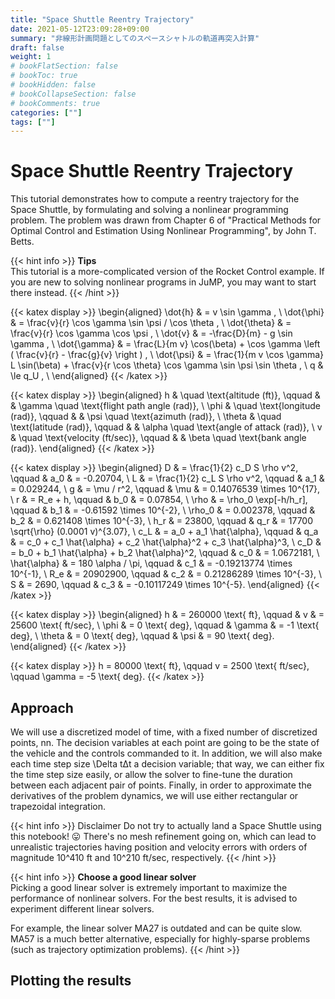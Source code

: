 ```yaml
---
title: "Space Shuttle Reentry Trajectory"
date: 2021-05-12T23:09:28+09:00
summary: "非線形計画問題としてのスペースシャトルの軌道再突入計算"
draft: false
weight: 1
# bookFlatSection: false
# bookToc: true
# bookHidden: false
# bookCollapseSection: false
# bookComments: true
categories: [""]
tags: [""]
---
```

# Space Shuttle Reentry Trajectory
This tutorial demonstrates how to compute a reentry trajectory for the Space Shuttle, by formulating and solving a nonlinear programming problem. The problem was drawn from Chapter 6 of "Practical Methods for Optimal Control and Estimation Using Nonlinear Programming", by John T. Betts.

{{< hint info >}}
**Tips**  
This tutorial is a more-complicated version of the Rocket Control example. If you are new to solving nonlinear programs in JuMP, you may want to start there instead.
{{< /hint >}}

{{< katex display >}}
\begin{aligned}
\dot{h} & = v \sin \gamma , \\
\dot{\phi} & = \frac{v}{r} \cos \gamma \sin \psi / \cos \theta , \\
\dot{\theta} & = \frac{v}{r} \cos \gamma \cos \psi , \\
\dot{v} & = -\frac{D}{m} - g \sin \gamma , \\
\dot{\gamma} & = \frac{L}{m v} \cos(\beta) + \cos \gamma \left ( \frac{v}{r} - \frac{g}{v} \right ) , \\
\dot{\psi} & = \frac{1}{m v \cos \gamma} L \sin(\beta) + \frac{v}{r \cos \theta} \cos \gamma \sin \psi \sin \theta , \\
q & \le q_U , \\
\end{aligned}
{{< /katex >}} 

{{< katex display >}}
\begin{aligned}
     h & \quad \text{altitude (ft)},     \qquad & & \gamma \quad \text{flight path angle (rad)}, \\
  \phi & \quad \text{longitude (rad)},   \qquad & & \psi   \quad \text{azimuth (rad)},           \\
\theta & \quad \text{latitude (rad)},    \qquad & & \alpha \quad \text{angle of attack (rad)},   \\
     v & \quad \text{velocity (ft/sec)}, \qquad & & \beta  \quad \text{bank angle (rad)}.
\end{aligned}
{{< /katex >}}

{{< katex display >}}
\begin{aligned}
           D & = \frac{1}{2} c_D S \rho v^2,                  \qquad & a_0 & = -0.20704, \\
           L & = \frac{1}{2} c_L S \rho v^2,                  \qquad & a_1 & =  0.029244, \\
           g & = \mu / r^2,                                   \qquad & \mu & =  0.14076539 \times 10^{17}, \\
           r & = R_e + h,                                     \qquad & b_0 & =  0.07854, \\
        \rho & = \rho_0 \exp[-h/h_r],                         \qquad & b_1 & = -0.61592  \times 10^{-2}, \\
      \rho_0 & = 0.002378,                                    \qquad & b_2 & =  0.621408 \times 10^{-3}, \\
         h_r & = 23800,                                       \qquad & q_r & =  17700 \sqrt{\rho} (0.0001 v)^{3.07}, \\
         c_L & = a_0 + a_1 \hat{\alpha},                      \qquad & q_a & =  c_0 + c_1 \hat{\alpha} + c_2 \hat{\alpha}^2 + c_3 \hat{\alpha}^3, \\
         c_D & = b_0 + b_1 \hat{\alpha} + b_2 \hat{\alpha}^2, \qquad & c_0 & =  1.0672181, \\
\hat{\alpha} & = 180 \alpha / \pi,                            \qquad & c_1 & = -0.19213774 \times 10^{-1}, \\
         R_e & = 20902900,                                    \qquad & c_2 & =  0.21286289 \times 10^{-3}, \\
           S & = 2690,                                        \qquad & c_3 & = -0.10117249 \times 10^{-5}.
\end{aligned}
{{< /katex >}}

{{< katex display >}}
\begin{aligned}
     h & = 260000 \text{ ft},  \qquad & v      & = 25600 \text{ ft/sec}, \\
  \phi & = 0      \text{ deg}, \qquad & \gamma & = -1    \text{ deg},    \\
\theta & = 0      \text{ deg}, \qquad & \psi   & = 90    \text{ deg}.
\end{aligned}
{{< /katex >}}

{{< katex display >}}
h = 80000 \text{ ft}, \qquad v = 2500 \text{ ft/sec}, \qquad \gamma = -5 \text{ deg}.
{{< /katex >}}

## Approach

We will use a discretized model of time, with a fixed number of discretized points, nn. The decision variables at each point are going to be the state of the vehicle and the controls commanded to it. In addition, we will also make each time step size \Delta tΔt a decision variable; that way, we can either fix the time step size easily, or allow the solver to fine-tune the duration between each adjacent pair of points. Finally, in order to approximate the derivatives of the problem dynamics, we will use either rectangular or trapezoidal integration.


{{< hint info >}}
Disclaimer
Do not try to actually land a Space Shuttle using this notebook! 😛 There's no mesh refinement going on, which can lead to unrealistic trajectories having position and velocity errors with orders of magnitude 10^410 ft and 10^210 ft/sec, respectively.
{{< /hint >}}


{{< hint info >}}
**Choose a good linear solver**  
Picking a good linear solver is extremely important to maximize the performance of nonlinear solvers. For the best results, it is advised to experiment different linear solvers.

For example, the linear solver MA27 is outdated and can be quite slow. MA57 is a much better alternative, especially for highly-sparse problems (such as trajectory optimization problems).
{{< /hint >}}


## Plotting the results
